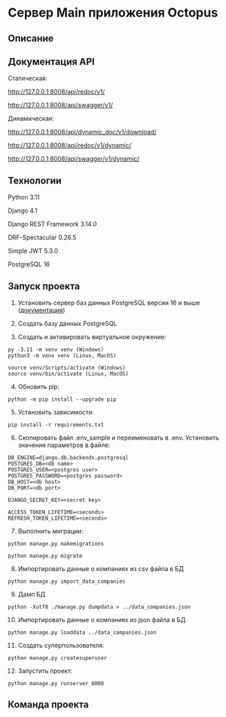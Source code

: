 # Сервер Main приложения Octopus

## Описание


## Документация API

Статическая:

http://127.0.0.1:8008/api/redoc/v1/

http://127.0.0.1:8008/api/swagger/v1/

Динамическая:

http://127.0.0.1:8008/api/dynamic_doc/v1/download/

http://127.0.0.1:8008/api/redoc/v1/dynamic/

http://127.0.0.1:8008/api/swagger/v1/dynamic/


## Технологии

Python 3.11

Django 4.1

Django REST Framework 3.14.0

DRF-Spectacular 0.26.5

Simple JWT 5.3.0

PostgreSQL 16


## Запуск проекта

1. Установить сервер баз данных PostgreSQL версии 16 и выше ([документация](https://www.postgresql.org/))

2. Создать базу данных PostgreSQL

3. Cоздать и активировать виртуальное окружение:
```
py -3.11 -m venv venv (Windows)
python3 -m venv venv (Linux, MacOS)

source venv/Scripts/activate (Windows)
source venv/bin/activate (Linux, MacOS)
```

4. Обновить pip:
```
python -m pip install --upgrade pip
```

5. Установить зависимости:
```
pip install -r requirements.txt
```

6. Скопировать файл .env_sample и переименовать в .env. Установить значения параметров в файле:
```
DB_ENGINE=django.db.backends.postgresql
POSTGRES_DB=<db name>
POSTGRES_USER=<postgres user>
POSTGRES_PASSWORD=<postgres password>
DB_HOST=<db host>
DB_PORT=<db port>

DJANGO_SECRET_KEY=<secret key>

ACCESS_TOKEN_LIFETIME=<seconds>
REFRESH_TOKEN_LIFETIME=<seconds>
```
7. Выполнить миграции:
```
python manage.py makemigrations

python manage.py migrate
```

8. Импортировать данные о компаниях из csv файла в БД
```
python manage.py import_data_companies
```

9. Дамп БД
```
python -Xutf8 ./manage.py dumpdata > ../data_companies.json
```

10. Импортировать данные о компаниях из json файла в БД
```
python manage.py loaddata ../data_companies.json
```

11. Создать суперпользователя:
```
python manage.py createsuperuser
```

12. Запустить проект:
```
python manage.py runserver 8008
```

## Команда проекта
